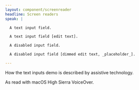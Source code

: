 ```yaml
---
layout: component/screenreader
headline: Screen readers
speak: |

  A text input field.

  A text input field [edit text].

  A disabled input field.

  A disabled input field [dimmed edit text, _placeholder_].

---
```



How the text inputs demo is described by assistive technology.

As read with macOS High Sierra VoiceOver.
